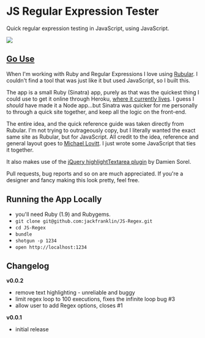 # JS Regular Expression Tester

Quick regular expression testing in JavaScript, using JavaScript.

![](http://cl.ly/image/0p1Y1h2e1F0G/Screen%20Shot%202012-12-04%20at%2019.21.06.png)

## [Go Use](http://jsregex.herokuapp.com)

When I'm working with Ruby and Regular Expressions I love using [Rubular](http://rubular.com/). I couldn't find a tool that was just like it but used JavaScript, so I built this.

The app is a small Ruby (Sinatra) app, purely as that was the quickest thing I could use to get it online through Heroku, [where it currently lives](http://jsregex.herokuapp.com/). I guess I _should_ have made it a Node app...but Sinatra was quicker for me personally to through a quick site together, and keep all the logic on the front-end.

The entire idea, and the quick reference guide was taken directly from Rubular. I'm not trying to outrageously copy, but I literally wanted the exact same site as Rubular, but for JavaScript. All credit to the idea, reference and general layout goes to [Michael Lovitt](http://twitter.com/lovitt). I just wrote some JavaScript that ties it together.

It also makes use of the [jQuery highlightTextarea plugin](http://www.strangeplanet.fr/work/jquery-highlighttextarea/) by Damien Sorel.

Pull requests, bug reports and so on are much appreciated. If you're a designer and fancy making this look pretty, feel free.

## Running the App Locally

- you'll need Ruby (1.9) and Rubygems.
- `git clone git@github.com:jackfranklin/JS-Regex.git`
- `cd JS-Regex`
- `bundle`
- `shotgun -p 1234`
- `open http://localhost:1234`

## Changelog

__v0.0.2__
- remove text highlighting - unreliable and buggy
- limit regex loop to 100 executions, fixes the infinite loop bug #3
- allow user to add Regex options, closes #1

__v0.0.1__
- initial release

